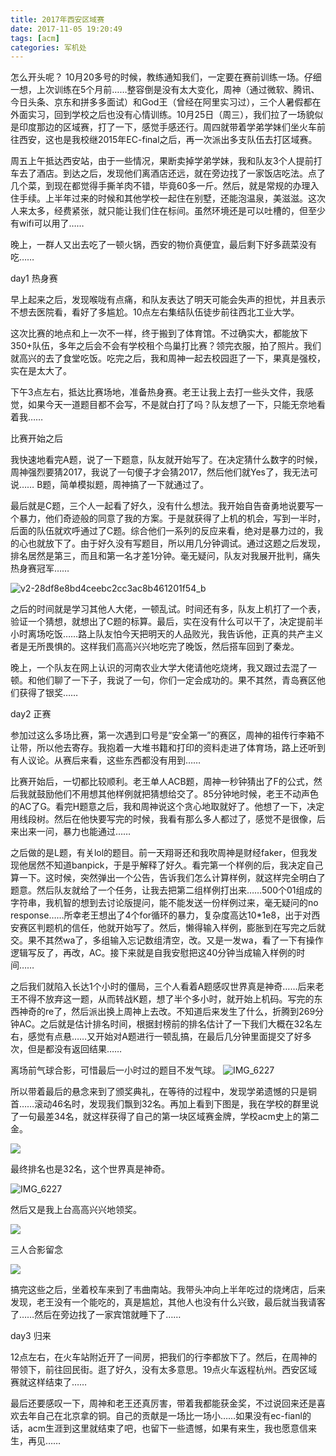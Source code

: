 ```yaml
---
title: 2017年西安区域赛
date: 2017-11-05 19:20:49
tags: [acm]
categories: 军机处
---
```


怎么开头呢？
10月20多号的时候，教练通知我们，一定要在赛前训练一场。仔细一想，上次训练在5个月前……整容倒是没有太大变化，周神（通过微软、腾讯、今日头条、京东和拼多多面试）和God王（曾经在阿里实习过），三个人暑假都在外面实习，回到学校之后也没有心情训练。10月25日（周三），我们拉了一场貌似是印度那边的区域赛，打了一下，感觉手感还行。周四就带着学弟学妹们坐火车前往西安，这也是我校继2015年EC-final之后，再一次派出多支队伍去打区域赛。

周五上午抵达西安站，由于一些情况，果断卖掉学弟学妹，我和队友3个人提前打车去了酒店。到达之后，发现他们离酒店还远，就在旁边找了一家饭店吃法。点了几个菜，到现在都觉得手撕羊肉不错，毕竟60多一斤。然后，就是常规的办理入住手续。上半年过来的时候和其他学校一起住在别墅，还能泡温泉，美滋滋。这次人来太多，经费紧张，就只能让我们住在标间。虽然环境还是可以吐槽的，但至少有wifi可以用了……

晚上，一群人又出去吃了一顿火锅，西安的物价真便宜，最后剩下好多蔬菜没有吃……

day1 热身赛

早上起来之后，发现喉咙有点痛，和队友表达了明天可能会失声的担忧，并且表示不想去医院看，看好了多尴尬。10点左右集结队伍徒步前往西北工业大学。

这次比赛的地点和上一次不一样，终于搬到了体育馆。不过确实大，都能放下350+队伍，多年之后会不会有学校租个鸟巢打比赛？领完衣服，拍了照片。我们就高兴的去了食堂吃饭。吃完之后，我和周神一起去校园逛了一下，果真是强校，实在是太大了。

下午3点左右，抵达比赛场地，准备热身赛。老王让我上去打一些头文件，我感觉，如果今天一道题目都不会写，不是就白打了吗？队友想了一下，只能无奈地看着我……

比赛开始之后

我快速地看完A题，说了一下题意，队友就开始写了。在决定猜什么数字的时候，周神强烈要猜2017，我说了一句傻子才会猜2017，然后他们就Yes了，我无法可说……
B题，简单模拟题，周神搞了一下就通过了。

最后就是C题，三个人一起看了好久，没有什么想法。我开始自告奋勇地说要写一个暴力，他们奇迹般的同意了我的方案。于是就获得了上机的机会，写到一半时，后面的队伍就欢呼通过了C题。综合他们一系列的反应来看，绝对是暴力过的，我的心也就放下了。由于好久没有写题目，所以用几分钟调试。通过这题之后发现，排名居然是第三，而且和第一名才差1分钟。毫无疑问，队友对我展开批判，痛失热身赛冠军……

![v2-28df8e8bd4ceebc2cc3ac8b461201f54_b](https://media.xiang578.com/v2-28df8e8bd4ceebc2cc3ac8b461201f54_b.jpg)

之后的时间就是学习其他人大佬，一顿乱试。时间还有多，队友上机打了一个表，验证一个猜想，就想出了C题的标算。最后，实在没有什么可以干了，决定提前半小时离场吃饭……路上队友怕今天把明天的人品败光，我告诉他，正真的共产主义者是无所畏惧的。这样我们高高兴兴地吃完了晚饭，然后搭车回到了秦龙。

晚上，一个队友在网上认识的河南农业大学大佬请他吃烧烤，我又跟过去混了一顿。和他们聊了一下子，我说了一句，你们一定会成功的。果不其然，青岛赛区他们获得了银奖……

day2 正赛

参加过这么多场比赛，第一次遇到口号是“安全第一”的赛区，周神的祖传行李箱不让带，所以他去寄存。我抱着一大堆书籍和打印的资料走进了体育场，路上还听到有人议论。从赛后来看，这些东西都没有用到……

比赛开始后，一切都比较顺利。老王单人ACB题，周神一秒钟猜出了F的公式，然后我就鼓励他们不用想其他样例就把猜想给交了。85分钟地时候，老王不动声色的AC了G。看完H题意之后，我和周神说这个贪心地取就好了。他想了一下，决定用线段树。然后在他快要写完的时候，我看有那么多人都过了，感觉不是很像，后来出来一问，暴力也能通过……

之后做的是L题，有关lol的题目。前一天翔哥还和我吹周神是财经faker，但我发现他居然不知道banpick，于是乎解释了好久。看完第一个样例的后，我决定自己算一下。这时候，突然弹出一个公告，告诉我们怎么计算样例，就这样完全明白了题意。然后队友就给了一个任务，让我去把第二组样例打出来……500个01组成的字符串，我机智的想到去讨论版提问，能不能发送一份样例过来，毫无疑问的no response……所幸老王想出了4个for循环的暴力，复杂度高达10*1e8，出于对西安赛区判题机的信任，他就开始写了。然后，懒得输入样例，膨胀到在写完之后就交。果不其然wa了，多组输入忘记数组清空，改。又是一发wa，看了一下有操作逻辑写反了，再改，AC。接下来就是自我安慰把这40分钟当成输入样例的时间……

之后我们就陷入长达1个小时的僵局，三个人看着A题感叹世界真是神奇……后来老王不得不放弃这一题，从而转战K题，想了半个多小时，就开始上机码。写完的东西神奇的re了，然后派出换上周神上去改。不知道后来发生了什么，折腾到269分钟AC。之后就是估计排名时间，根据封榜前的排名估计了一下我们大概在32名左右，感觉有点悬……又开始对A题进行一顿乱搞，在最后几分钟里面提交了好多次，但是都没有返回结果……

离场前气球合影，可惜最后一小时过的题目不发气球。
![IMG_6227](https://media.xiang578.com/IMG_6227.JPG)

所以带着最后的悬念来到了颁奖典礼，在等待的过程中，发现学弟遗憾的只是铜首……滚动46名时，发现我们飘到32名。再加上看到下图是，我在学校的群里说了一句最差34名，就这样获得了自己的第一块区域赛金牌，学校acm史上的第二金。

![](https://media.xiang578.com/15098883232922.jpg)

最终排名也是32名，这个世界真是神奇。

![IMG_6227](https://media.xiang578.com/15098883805024.jpg)

然后又是我上台高高兴兴地领奖。

![](https://media.xiang578.com/15098884634419.jpg)

三人合影留念

![](https://media.xiang578.com/15098885107468.jpg)

搞完这些之后，坐着校车来到了韦曲南站。我带头冲向上半年吃过的烧烤店，后来发现，老王没有一个能吃的，真是尴尬，其他人也没有什么兴致，最后就当我请客了……然后在旁边找了一家宾馆就睡下了……

day3 归来

12点左右，在火车站附近开了一间房，把我们的行李都放下了。然后，在周神的带领下，前往回民街。逛了好久，没有太多意思。19点火车返程杭州。西安区域赛就这样结束了……

最后还要感叹一下，周神和老王还真厉害，带着我都能获金奖，不过说回来还是喜欢去年自己在北京拿的铜。自己的贡献是一场比一场小……如果没有ec-fianl的话，acm生涯到这里就结束了吧，也留下一些遗憾，如果有来生，我也愿意信来生，再见……






